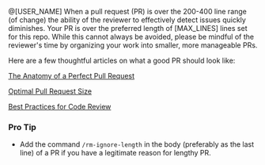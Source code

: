 @[USER_NAME] When a pull request (PR) is over the 200-400 line range (of change) the ability of the reviewer to effectively detect issues quickly diminishes. Your PR is over the preferred length of [MAX_LINES] lines set for this repo. While this cannot always be avoided, please be mindful of the reviewer's time by organizing your work into smaller, more manageable PRs.

Here are a few thoughtful articles on what a good PR should look like:

[The Anatomy of a Perfect Pull Request](https://medium.com/@hugooodias/the-anatomy-of-a-perfect-pull-request-567382bb6067)

[Optimal Pull Request Size](https://smallbusinessprogramming.com/optimal-pull-request-size/)

[Best Practices for Code Review](https://smartbear.com/learn/code-review/best-practices-for-peer-code-review/)

### Pro Tip

- Add the command `/rm-ignore-length` in the body (preferably as the last line) of a PR if you have a legitimate reason for lengthy PR.
